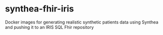 # synthea-fhir-iris
Docker images for generating realistic synthetic patients data using Synthea and pushing it to an IRIS SQL Fhir repository 

